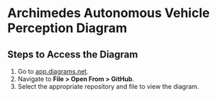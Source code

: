 # Archimedes Autonomous Vehicle Perception Diagram

## Steps to Access the Diagram

1. Go to [app.diagrams.net](https://app.diagrams.net).
2. Navigate to **File > Open From > GitHub**.
3. Select the appropriate repository and file to view the diagram.